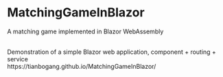 # MatchingGameInBlazor 

A matching game implemented in Blazor WebAssembly

<br />
Demonstration of a simple Blazor web application, component + routing + service
<br />
https://tianbogang.github.io/MatchingGameInBlazor/
